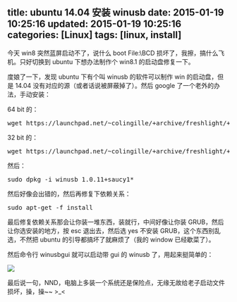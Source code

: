 title: ubuntu 14.04 安装 winusb
date: 2015-01-19 10:25:16
updated: 2015-01-19 10:25:16
categories: [Linux]
tags: [linux, install]
---

今天 win8 突然蓝屏启动不了，说什么 boot File:\BCD 损坏了，我擦，搞什么飞机。只好切换到 ubuntu 下想办法制作个 win8.1 的启动盘修复一下。

度娘了一下，发现 ubuntu 下有个叫 winusb 的软件可以制作 win 的启动盘，但是 14.04 没有对应的源（或者话说被屏蔽掉了）。然后 google 了一个老外的办法，手动安装：

64 bit 的：
<pre config="brush:bash;toolbar:false;">
wget https://launchpad.net/~colingille/+archive/freshlight/+files/winusb_1.0.11+saucy1_amd64.deb
</pre>

32 bit 的：
<pre config="brush:bash;toolbar:false;">
wget https://launchpad.net/~colingille/+archive/freshlight/+files/winusb_1.0.11+saucy1_i386.deb
</pre>

然后：
<pre config="brush:bash;toolbar:false;">
sudo dpkg -i winusb_1.0.11+saucy1*
</pre>

然后好像会出错的，然后再修复下依赖关系：
<pre config="brush:bash;toolbar:false;">
sudo apt-get -f install
</pre>

最后修复依赖关系那会让你装一堆东西，装就行，中间好像让你装 GRUB，然后让你选安装的地方，按 esc 退出去，然后选 yes 不安装 GRUB，这个东西别乱选，不然把 ubuntu 的引导都搞坏了就麻烦了（我的 window 已经歇菜了）。

然后命令行 winusbgui 就可以启动带 gui 的 winusb 了，用起来挺简单的：

![](http://7u2hy4.com1.z0.glb.clouddn.com/linux/winusb/1.png)


最后说一句，NND，电脑上多装一个系统还是保险点，无缘无故给老子启动文件损坏，操，操~~ >_<

